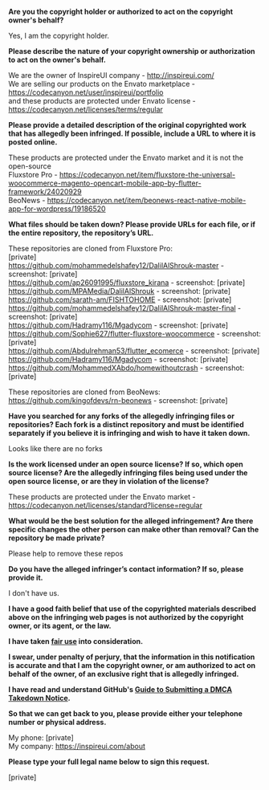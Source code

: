 **Are you the copyright holder or authorized to act on the copyright owner's behalf?**

Yes, I am the copyright holder.

**Please describe the nature of your copyright ownership or authorization to act on the owner's behalf.**

We are the owner of InspireUI company - http://inspireui.com/  
We are selling our products on the Envato marketplace - https://codecanyon.net/user/inspireui/portfolio  
and these products are protected under Envato license - https://codecanyon.net/licenses/terms/regular 

**Please provide a detailed description of the original copyrighted work that has allegedly been infringed. If possible, include a URL to where it is posted online.**

These products are protected under the Envato market and it is not the open-source  
Fluxstore Pro - https://codecanyon.net/item/fluxstore-the-universal-woocommerce-magento-opencart-mobile-app-by-flutter-framework/24020929  
BeoNews - https://codecanyon.net/item/beonews-react-native-mobile-app-for-wordpress/19186520

**What files should be taken down? Please provide URLs for each file, or if the entire repository, the repository’s URL.**

These repositories are cloned from Fluxstore Pro:     
[private]    
https://github.com/mohammedelshafey12/DalilAlShrouk-master - screenshot:  [private]    
https://github.com/ap26091995/fluxstore_kirana - screenshot: [private]  
https://github.com/MPAMedia/DalilAlShrouk - screenshot: [private]  
https://github.com/sarath-am/FISHTOHOME - screenshot: [private]  
https://github.com/mohammedelshafey12/DalilAlShrouk-master-final - screenshot: [private]    
https://github.com/Hadramy116/Mgadycom - screenshot: [private]  
https://github.com/Sophie627/flutter-fluxstore-woocommerce - screenshot: [private]  
https://github.com/Abdulrehman53/flutter_ecomerce - screenshot: [private]  
https://github.com/Hadramy116/Mgadycom - screenshot: [private]  
https://github.com/MohammedXAbdo/homewithoutcrash - screenshot: [private]

These repositories are cloned from BeoNews:  
https://github.com/kingofdevs/rn-beonews - screenshot: [private]

**Have you searched for any forks of the allegedly infringing files or repositories? Each fork is a distinct repository and must be identified separately if you believe it is infringing and wish to have it taken down.**

Looks like there are no forks

**Is the work licensed under an open source license? If so, which open source license? Are the allegedly infringing files being used under the open source license, or are they in violation of the license?**

These products are protected under the Envato market - https://codecanyon.net/licenses/standard?license=regular

**What would be the best solution for the alleged infringement? Are there specific changes the other person can make other than removal? Can the repository be made private?**

Please help to remove these repos

**Do you have the alleged infringer’s contact information? If so, please provide it.**

I don't have us.

**I have a good faith belief that use of the copyrighted materials described above on the infringing web pages is not authorized by the copyright owner, or its agent, or the law.**

**I have taken <a href="https://www.lumendatabase.org/topics/22">fair use</a> into consideration.**

**I swear, under penalty of perjury, that the information in this notification is accurate and that I am the copyright owner, or am authorized to act on behalf of the owner, of an exclusive right that is allegedly infringed.**

**I have read and understand GitHub's <a href="https://docs.github.com/articles/guide-to-submitting-a-dmca-takedown-notice/">Guide to Submitting a DMCA Takedown Notice</a>.**

**So that we can get back to you, please provide either your telephone number or physical address.**

My phone: [private]  
My company: https://inspireui.com/about

**Please type your full legal name below to sign this request.**

[private]
